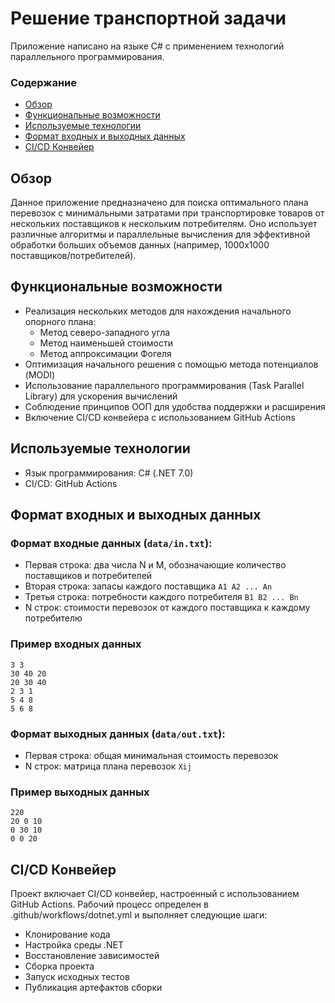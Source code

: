 # Решение транспортной задачи

Приложение написано на языке C# с применением технологий параллельного программирования.

### Содержание
- [Обзор](#обзор)
- [Функциональные возможности](#функциональные-возможности)
- [Используемые технологии](#используемые-технологии)
- [Формат входных и выходных данных](#формат-входных-и-выходных-данных)
- [CI/CD Конвейер](#cicd-конвейер)

## Обзор

Данное приложение предназначено для поиска оптимального плана перевозок с минимальными затратами при транспортировке товаров от нескольких поставщиков к нескольким потребителям. Оно использует различные алгоритмы и параллельные вычисления для эффективной обработки больших объемов данных (например, 1000x1000 поставщиков/потребителей).

## Функциональные возможности

- Реализация нескольких методов для нахождения начального опорного плана:
  - Метод северо-западного угла
  - Метод наименьшей стоимости
  - Метод аппроксимации Фогеля
- Оптимизация начального решения с помощью метода потенциалов (MODI)
- Использование параллельного программирования (Task Parallel Library) для ускорения вычислений
- Соблюдение принципов ООП для удобства поддержки и расширения
- Включение CI/CD конвейера с использованием GitHub Actions

## Используемые технологии
- Язык программирования: C# (.NET 7.0)
- CI/CD: GitHub Actions

## Формат входных и выходных данных

### Формат входные данных (`data/in.txt`):
- Первая строка: два числа N и M, обозначающие количество поставщиков и потребителей
- Вторая строка: запасы каждого поставщика `A1 A2 ... An`
- Третья строка: потребности каждого потребителя `B1 B2 ... Bn`
- N строк: стоимости перевозок от каждого поставщика к каждому потребителю

### Пример входных данных
```
3 3
30 40 20
20 30 40
2 3 1
5 4 8
5 6 8
```

### Формат выходных данных (`data/out.txt`):
- Первая строка: общая минимальная стоимость перевозок
- N строк: матрица плана перевозок `Xij`


### Пример выходных данных
```
220
20 0 10
0 30 10
0 0 20
```

## CI/CD Конвейер

Проект включает CI/CD конвейер, настроенный с использованием GitHub Actions. Рабочий процесс определен в .github/workflows/dotnet.yml и выполняет следующие шаги:
- Клонирование кода
- Настройка среды .NET
- Восстановление зависимостей
- Сборка проекта
- Запуск исходных тестов
- Публикация артефактов сборки
